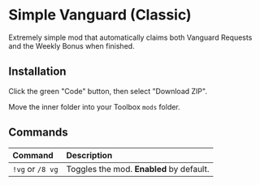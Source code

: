 # Simple Vanguard (Classic)

Extremely simple mod that automatically claims both Vanguard Requests and the Weekly Bonus when finished.

## Installation

Click the green "Code" button, then select "Download ZIP".

Move the inner folder into your Toolbox `mods` folder.

## Commands

| Command |  Description                |
| :------ |  :------------------------- |
| `!vg` or `/8 vg` | Toggles the mod. **Enabled** by default. |